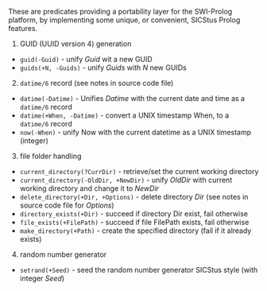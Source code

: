 These are predicates providing a portability layer for the SWI-Prolog platform, by implementing some unique, or convenient, SICStus Prolog features.  

1. GUID (UUID version 4) generation  
- `guid(-Guid)` - unify *Guid* wit a new GUID  
- `guids(+N, -Guids)` - unify *Guids* with *N* new GUIDs  

2. `datime/6` record (see notes in source code file)  
- `datime(-Datime)` - Unifies *Datime* with the current date and time as a `datime/6` record  
- `datime(+When, -Datime)` - convert a UNIX timestamp When, to a `datime/6` record  
- `now(-When)` - unify Now with the current datetime as a UNIX timestamp (integer)  

3. file folder handling  
- `current_directory(?CurrDir)` - retrieve/set the current working directory  
- `current_directory(-OldDir, +NewDir)` - unify *OldDir* with current working directory and change it to *NewDir*  
- `delete_directory(+Dir, +Options)` - delete directory *Dir* (see notes in source code file for *Options*)  
- `directory_exists(+Dir)` - succeed if directory Dir exist, fail otherwise  
- `file_exists(+FilePath)` - succeed if file FilePath exists, fail otherwise  
- `make_directory(+Path)` - create the specified directory (fail if it already exists)  

4. random number generator  
- `setrand(+Seed)` - seed the random number generator SICStus style (with integer *Seed*)  